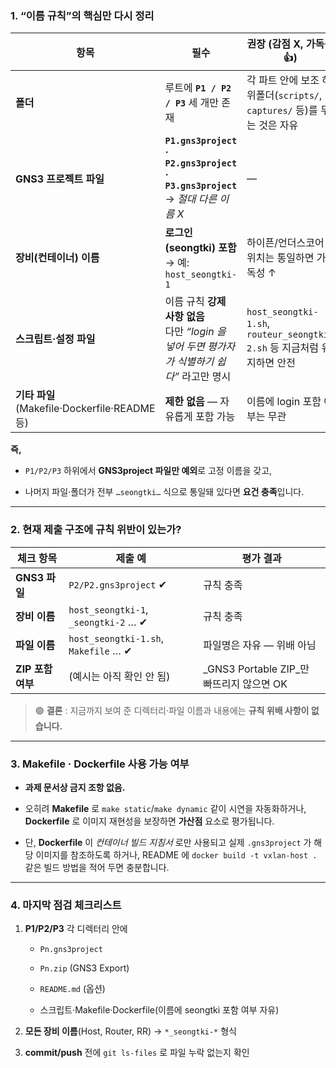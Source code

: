 

### 1. “이름 규칙”의 핵심만 다시 정리

|항목|**필수**|**권장 (감점 X, 가독성 👍)**|
|---|---|---|
|**폴더**|루트에 **`P1 / P2 / P3`** 세 개만 존재|각 파트 안에 보조 하위폴더(`scripts/`, `captures/` 등)를 두는 것은 자유|
|**GNS3 프로젝트 파일**|**`P1.gns3project` · `P2.gns3project` · `P3.gns3project`** → _절대 다른 이름 X_|—|
|**장비(컨테이너) 이름**|**로그인(seongtki) 포함** → 예: `host_seongtki-1`|하이픈/언더스코어 위치는 통일하면 가독성 ↑|
|**스크립트·설정 파일**|이름 규칙 **강제 사항 없음**  <br>다만 _“login 을 넣어 두면 평가자가 식별하기 쉽다”_ 라고만 명시|`host_seongtki-1.sh`, `routeur_seongtki-2.sh` 등 지금처럼 유지하면 안전|
|**기타 파일**  <br>(Makefile·Dockerfile·README 등)|**제한 없음** — 자유롭게 포함 가능|이름에 login 포함 여부는 무관|

**즉,**

- `P1/P2/P3` 하위에서 **GNS3project 파일만 예외**로 고정 이름을 갖고,
    
- 나머지 파일·폴더가 전부 `…seongtki…` 식으로 통일돼 있다면 **요건 충족**입니다.
    

---

### 2. 현재 제출 구조에 규칙 위반이 있는가?

| 체크 항목         | 제출 예                                 | 평가 결과                            |
| ------------- | ------------------------------------ | -------------------------------- |
| **GNS3 파일**   | `P2/P2.gns3project` ✔                | 규칙 충족                            |
| **장비 이름**     | `host_seongtki-1`, `_seongtki-2` … ✔ | 규칙 충족                            |
| **파일 이름**     | `host_seongtki-1.sh`, `Makefile` … ✔ | 파일명은 자유 — 위배 아님                  |
| **ZIP 포함 여부** | (예시는 아직 확인 안 됨)                      | _GNS3 Portable ZIP_만 빠뜨리지 않으면 OK |

> 🟢 **결론** : 지금까지 보여 준 디렉터리·파일 이름과 내용에는 **규칙 위배 사항이 없습니다.**

---

### 3. Makefile · Dockerfile 사용 가능 여부

- **과제 문서상 금지 조항 없음.**
    
- 오히려 **Makefile** 로 `make static`/`make dynamic` 같이 시연을 자동화하거나,  
    **Dockerfile** 로 이미지 재현성을 보장하면 **가산점** 요소로 평가됩니다.
    
- 단, **Dockerfile** 이 _컨테이너 빌드 지침서_ 로만 사용되고 실제 `.gns3project` 가 해당 이미지를 참조하도록 하거나, README 에 `docker build -t vxlan-host .` 같은 빌드 방법을 적어 두면 충분합니다.
    

---

### 4. 마지막 점검 체크리스트

1. **P1/P2/P3** 각 디렉터리 안에
    
    - `Pn.gns3project`
        
    - `Pn.zip` (GNS3 Export)
        
    - `README.md` (옵션)
        
    - 스크립트·Makefile·Dockerfile(이름에 seongtki 포함 여부 자유)
        
2. **모든 장비 이름**(Host, Router, RR) → `*_seongtki-*` 형식
    
3. **commit/push** 전에 `git ls-files` 로 파일 누락 없는지 확인